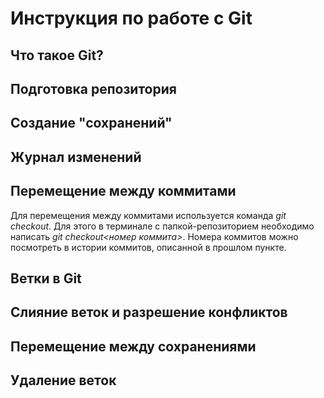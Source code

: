 # Инструкция по работе с Git

## Что такое Git?

## Подготовка репозитория

## Создание "сохранений"

## Журнал изменений

## Перемещение между коммитами
Для перемещения между коммитами используется команда *git checkout*. Для этого в терминале с папкой-репозиторием необходимо написать *git checkout<номер коммита>*. Номера коммитов можно посмотреть в истории коммитов, описанной в прошлом пункте. 

## Ветки в Git

## Слияние веток и разрешение конфликтов

## Перемещение между сохранениями 

## Удаление веток